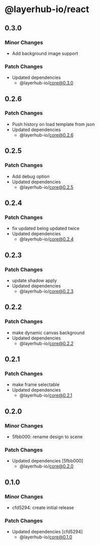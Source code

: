 # @layerhub-io/react

## 0.3.0

### Minor Changes

- Add background image support

### Patch Changes

- Updated dependencies
  - @layerhub-io/core@0.3.0

## 0.2.6

### Patch Changes

- Push history on load template from json
- Updated dependencies
  - @layerhub-io/core@0.2.6

## 0.2.5

### Patch Changes

- Add debug option
- Updated dependencies
  - @layerhub-io/core@0.2.5

## 0.2.4

### Patch Changes

- fix updated being updated twice
- Updated dependencies
  - @layerhub-io/core@0.2.4

## 0.2.3

### Patch Changes

- update shadow apply
- Updated dependencies
  - @layerhub-io/core@0.2.3

## 0.2.2

### Patch Changes

- make dynamic canvas background
- Updated dependencies
  - @layerhub-io/core@0.2.2

## 0.2.1

### Patch Changes

- make frame selectable
- Updated dependencies
  - @layerhub-io/core@0.2.1

## 0.2.0

### Minor Changes

- 5fbb000: rename design to scene

### Patch Changes

- Updated dependencies [5fbb000]
  - @layerhub-io/core@0.2.0

## 0.1.0

### Minor Changes

- cfd5294: create initial release

### Patch Changes

- Updated dependencies [cfd5294]
  - @layerhub-io/core@0.1.0
